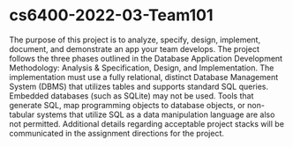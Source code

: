 # cs6400-2022-03-Team101

The purpose of this project is to analyze, specify, design, implement, document, and demonstrate an app your team
develops. The project follows the three phases outlined in the Database Application Development Methodology:
Analysis & Specification, Design, and Implementation. The implementation must use a fully relational, distinct Database
Management System (DBMS) that utilizes tables and supports standard SQL queries. Embedded databases (such as
SQLite) may not be used. Tools that generate SQL, map programming objects to database objects, or non-tabular
systems that utilize SQL as a data manipulation language are also not permitted. Additional details regarding acceptable
project stacks will be communicated in the assignment directions for the project.